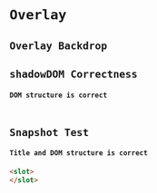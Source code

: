 # `Overlay`

## `Overlay Backdrop`

##   `shadowDOM Correctness`

####     `DOM structure is correct`

```html

```

## `Snapshot Test`

####   `Title and DOM structure is correct`

```html
<slot>
</slot>

```

